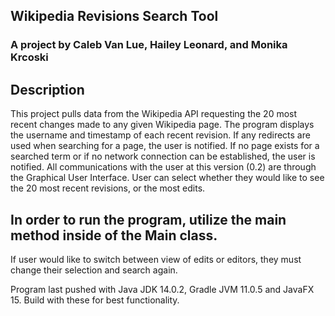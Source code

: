 ## Wikipedia Revisions Search Tool
### A project by Caleb Van Lue, Hailey Leonard, and Monika Krcoski

## Description
This project pulls data from the Wikipedia API requesting the 20 most recent changes made to any given Wikipedia page. The program displays the username and timestamp of each recent revision. If any redirects are used when searching for a page, the user is notified. If no page exists for a searched term or if no network connection can be established, the user is notified. All communications with the user at this version (0.2) are through the Graphical User Interface. User can select whether they would like to see the 20 most recent revisions, or the most edits.

## In order to run the program, utilize the main method inside of the Main class. 
If user would like to switch between view of edits or editors, they must change their selection and search again. 

Program last pushed with Java JDK 14.0.2,
Gradle JVM 11.0.5 and JavaFX 15. Build with these for best functionality.


